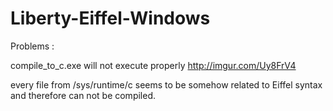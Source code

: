 # Liberty-Eiffel-Windows

Problems :

compile_to_c.exe will not execute properly
http://imgur.com/Uy8FrV4

every file from /sys/runtime/c seems to be somehow related to Eiffel syntax and therefore can not be compiled.
